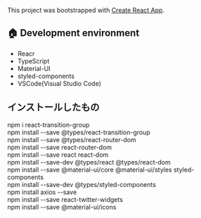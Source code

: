 This project was bootstrapped with [Create React App](https://github.com/facebook/create-react-app).

## :house: Development environment

- Reacr
- TypeScript
- Material-UI
- styled-components
- VSCode(Visual Studio Code)

## インストールしたもの

npm i react-transition-group<br/>
npm install --save @types/react-transition-group<br/>
npm install --save @types/react-router-dom<br/>
npm install --save react-router-dom<br/>
npm install --save react react-dom<br/>
npm install --save-dev @types/react @types/react-dom<br/>
npm install --save @material-ui/core @material-ui/styles styled-components<br/>
npm install --save-dev @types/styled-components<br/>
npm install axios --save<br/>
npm install --save react-twitter-widgets<br/>
npm install --save @material-ui/icons<br/>
